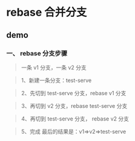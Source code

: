 # rebase 合并分支

## demo

### 一、 rebase 分支步骤

> 一条 v1 分支，一条 v2 分支

> 1、新建一条分支：test-serve

> 2、先切到 test-serve 分支，rebase v1 分支

> 3、再切到 v2 分支，rebase test-serve 分支

> 4、再切到 test-serve 分支， rebase v2 分支

> 5、完成 最后的结果是：v1=>v2=>test-serve
